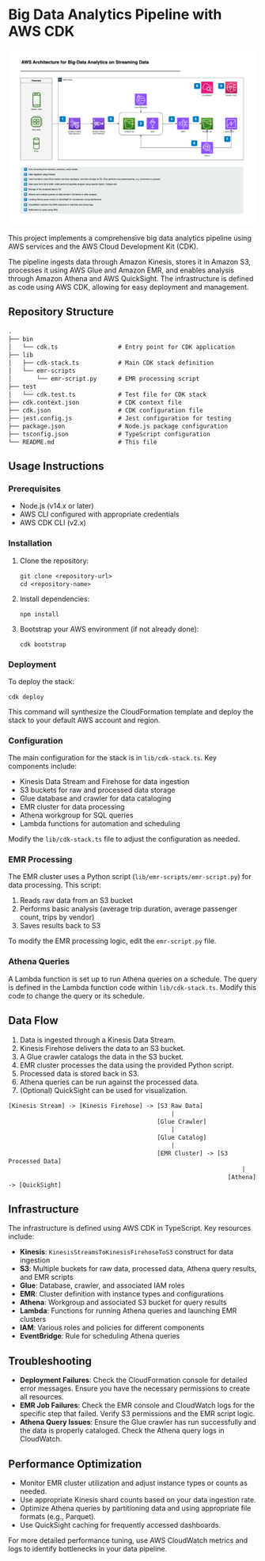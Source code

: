 # Big Data Analytics Pipeline with AWS CDK

![alt text](Big-Data-Analytics-Architecture.drawio.png)

This project implements a comprehensive big data analytics pipeline using AWS services and the AWS Cloud Development Kit (CDK).

The pipeline ingests data through Amazon Kinesis, stores it in Amazon S3, processes it using AWS Glue and Amazon EMR, and enables analysis through Amazon Athena and AWS QuickSight. The infrastructure is defined as code using AWS CDK, allowing for easy deployment and management.

## Repository Structure

```
.
├── bin
│   └── cdk.ts                 # Entry point for CDK application
├── lib
│   ├── cdk-stack.ts           # Main CDK stack definition
│   └── emr-scripts
│       └── emr-script.py      # EMR processing script
├── test
│   └── cdk.test.ts            # Test file for CDK stack
├── cdk.context.json           # CDK context file
├── cdk.json                   # CDK configuration file
├── jest.config.js             # Jest configuration for testing
├── package.json               # Node.js package configuration
├── tsconfig.json              # TypeScript configuration
└── README.md                  # This file
```

## Usage Instructions

### Prerequisites

- Node.js (v14.x or later)
- AWS CLI configured with appropriate credentials
- AWS CDK CLI (v2.x)

### Installation

1. Clone the repository:
   ```
   git clone <repository-url>
   cd <repository-name>
   ```

2. Install dependencies:
   ```
   npm install
   ```

3. Bootstrap your AWS environment (if not already done):
   ```
   cdk bootstrap
   ```

### Deployment

To deploy the stack:

```
cdk deploy
```

This command will synthesize the CloudFormation template and deploy the stack to your default AWS account and region.

### Configuration

The main configuration for the stack is in `lib/cdk-stack.ts`. Key components include:

- Kinesis Data Stream and Firehose for data ingestion
- S3 buckets for raw and processed data storage
- Glue database and crawler for data cataloging
- EMR cluster for data processing
- Athena workgroup for SQL queries
- Lambda functions for automation and scheduling

Modify the `lib/cdk-stack.ts` file to adjust the configuration as needed.

### EMR Processing

The EMR cluster uses a Python script (`lib/emr-scripts/emr-script.py`) for data processing. This script:

1. Reads raw data from an S3 bucket
2. Performs basic analysis (average trip duration, average passenger count, trips by vendor)
3. Saves results back to S3

To modify the EMR processing logic, edit the `emr-script.py` file.

### Athena Queries

A Lambda function is set up to run Athena queries on a schedule. The query is defined in the Lambda function code within `lib/cdk-stack.ts`. Modify this code to change the query or its schedule.

## Data Flow

1. Data is ingested through a Kinesis Data Stream.
2. Kinesis Firehose delivers the data to an S3 bucket.
3. A Glue crawler catalogs the data in the S3 bucket.
4. EMR cluster processes the data using the provided Python script.
5. Processed data is stored back in S3.
6. Athena queries can be run against the processed data.
7. (Optional) QuickSight can be used for visualization.

```
[Kinesis Stream] -> [Kinesis Firehose] -> [S3 Raw Data]
                                              |
                                          [Glue Crawler]
                                              |
                                          [Glue Catalog]
                                              |
                                          [EMR Cluster] -> [S3 Processed Data]
                                                                  |
                                                              [Athena] -> [QuickSight]
```

## Infrastructure

The infrastructure is defined using AWS CDK in TypeScript. Key resources include:

- **Kinesis**: `KinesisStreamsToKinesisFirehoseToS3` construct for data ingestion
- **S3**: Multiple buckets for raw data, processed data, Athena query results, and EMR scripts
- **Glue**: Database, crawler, and associated IAM roles
- **EMR**: Cluster definition with instance types and configurations
- **Athena**: Workgroup and associated S3 bucket for query results
- **Lambda**: Functions for running Athena queries and launching EMR clusters
- **IAM**: Various roles and policies for different components
- **EventBridge**: Rule for scheduling Athena queries

## Troubleshooting

- **Deployment Failures**: Check the CloudFormation console for detailed error messages. Ensure you have the necessary permissions to create all resources.
- **EMR Job Failures**: Check the EMR console and CloudWatch logs for the specific step that failed. Verify S3 permissions and the EMR script logic.
- **Athena Query Issues**: Ensure the Glue crawler has run successfully and the data is properly cataloged. Check the Athena query logs in CloudWatch.

## Performance Optimization

- Monitor EMR cluster utilization and adjust instance types or counts as needed.
- Use appropriate Kinesis shard counts based on your data ingestion rate.
- Optimize Athena queries by partitioning data and using appropriate file formats (e.g., Parquet).
- Use QuickSight caching for frequently accessed dashboards.

For more detailed performance tuning, use AWS CloudWatch metrics and logs to identify bottlenecks in your data pipeline.